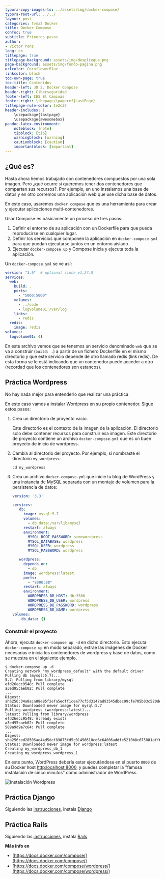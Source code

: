 ```yaml
---
typora-copy-images-to: ../assets/img/docker-compose/
typora-root-url: ../../
layout: post
categories: tema2 Docker
title: Docker Compose
conToc: true
subtitle: Primeros pasos
author:
- Víctor Ponz
lang: es
titlepage: true
titlepage-background: assets/img/despliegue.png
page-background: assets/img/fondo-pagina.png
urlcolor: CornflowerBlue
linkcolor: black
toc-own-page: true
toc-title: Contenidos
header-left: UD 2. Docker Compose
header-right: Ciberseguridad
footer-left: IES El Caminàs
footer-right: \thepage/\pageref{LastPage}
titlepage-rule-color: 1e2c37
header-includes: |
    \usepackage{lastpage} 
    \usepackage{awesomebox}
pandoc-latex-environment:
    noteblock: [note]
    tipblock: [tip]
    warningblock: [warning]
    cautionblock: [caution]
    importantblock: [important]
---
```

## ¿Qué es?

Hasta ahora hemos trabajado con contenedores compuestos por una sola imagen. Pero ¿qué ocurre si queremos tener dos contenedores que compartan sus recursos?. Por ejemplo, en uno instalamos una base de datos y en otro corremos una aplicación web que use dicha base de datos.

En este caso, usaremos `docker compose` que es una herramienta para crear y ejecutar aplicaciones multi-contenedores.

Usar Compose es básicamente un proceso de tres pasos:

1. Definir el entorno de su aplicación con un Dockerfile para que pueda reproducirse en cualquier lugar.
2. Definir los servicios que componen la aplicación en `docker-compose.yml` para que puedan ejecutarse juntos en un entorno aislado.
3. Ejecutar `docker-compose up` y Compose inicia y ejecuta toda la aplicación.

Un `docker-compose.yml` se ve así:

```yaml
version: "3.9"  # optional since v1.27.0
services:
  web:
    build: .
    ports:
      - "5000:5000"
    volumes:
      - .:/code
      - logvolume01:/var/log
    links:
      - redis
  redis:
    image: redis
volumes:
  logvolume01: {}
```

En este archivo vemos que se tenemos un servicio denominado `web` que se va a construir (`build: .`) a partir de un fichero Dockerfile en el mismo directorio y que este servicio depende de otro llamado redis (link redis). De esta forma se le está indicando que un contenedor puede acceder a otro (recordad que los contenedores son estancos).

## Práctica Wordpress

No hay nada mejor para entenderlo que realizar una práctica.

En este caso vamos a instalar Wordpress en su propio contenedor. Sigue estos pasos:

1. Crea un directorio de proyecto vacío.

   Este directorio es el contexto de la imagen de la aplicación. El directorio solo debe contener recursos para construir esa imagen. Este directorio de proyecto contiene un archivo `docker-compose.yml` que es un buen proyecto de inicio de wordpress.

2. Cambia al directorio del proyecto. 
   Por ejemplo, si nombraste el directorio `my_wordpress`:

   ```
   cd my_wordpress
   ```

3. Crea un archivo `docker-compose.yml` que inicie tu blog de WordPress y una instancia de MySQL separada con un montaje de volumen para la persistencia de datos:

   ```yaml
   version: '3.3'
   
   services:
      db:
        image: mysql:5.7
        volumes:
          - db_data:/var/lib/mysql
        restart: always
        environment:
          MYSQL_ROOT_PASSWORD: somewordpress
          MYSQL_DATABASE: wordpress
          MYSQL_USER: wordpress
          MYSQL_PASSWORD: wordpress
   
      wordpress:
        depends_on:
          - db
        image: wordpress:latest
        ports:
          - "8000:80"
        restart: always
        environment:
          WORDPRESS_DB_HOST: db:3306
          WORDPRESS_DB_USER: wordpress
          WORDPRESS_DB_PASSWORD: wordpress
          WORDPRESS_DB_NAME: wordpress
   volumes:
       db_data: {}
   ```

### Construir el proyecto

Ahora, ejecuta `docker-compose up -d` en dicho directorio. Esto ejecuta `docker-compose up` en modo separado, extrae las imágenes de Docker necesarias e inicia los contenedores de wordpress y base de datos, como se muestra en el siguiente ejemplo.

```
$ docker-compose up -d
Creating network "my_wordpress_default" with the default driver
Pulling db (mysql:5.7)...
5.7: Pulling from library/mysql
efd26ecc9548: Pull complete
a3ed95caeb02: Pull complete
...
Digest: sha256:34a0aca88e85f2efa5edff1cea77cf5d3147ad93545dbec99cfe705b03c520de
Status: Downloaded newer image for mysql:5.7
Pulling wordpress (wordpress:latest)...
latest: Pulling from library/wordpress
efd26ecc9548: Already exists
a3ed95caeb02: Pull complete
589a9d9a7c64: Pull complete
...
Digest: sha256:ed28506ae44d5def89075fd5c01456610cd6c64006addfe5210b8c675881aff6
Status: Downloaded newer image for wordpress:latest
Creating my_wordpress_db_1
Creating my_wordpress_wordpress_1
```

En este punto, WordPress debería estar ejecutándose en el puerto `8000` de su Docker host [http:localhost:8000](http:localhost:8000), y puedes completar la "famosa instalación de cinco minutos" como administrador de WordPress.

![Instalación Wordpress](https://es.wplang.org/wp-content/uploads/sites/3/2014/08/Install-WordPress-4-in-your-language.png)

## Práctica Django

Siguiendo las [instrucciones](https://docs.docker.com/compose/django/), instala [Django](https://www.djangoproject.com/)

## Práctica Rails

Siguiendo las [instrucciones](https://docs.docker.com/compose/rails/), instala [Rails](https://rubyonrails.org/)



**Más info en** 

* [https://docs.docker.com/compose/](https://docs.docker.com/compose/)
* [https://docs.docker.com/compose/wordpress/](https://docs.docker.com/compose/wordpress/)